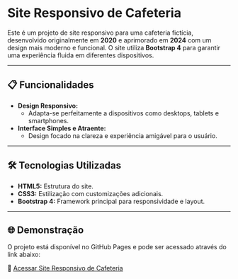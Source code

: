 # Site Responsivo de Cafeteria

Este é um projeto de site responsivo para uma cafeteria fictícia, desenvolvido originalmente em **2020** e aprimorado em **2024** com um design mais moderno e funcional. O site utiliza **Bootstrap 4** para garantir uma experiência fluida em diferentes dispositivos.

---

## 📋 Funcionalidades

- **Design Responsivo:**
  - Adapta-se perfeitamente a dispositivos como desktops, tablets e smartphones.
- **Interface Simples e Atraente:**
  - Design focado na clareza e experiência amigável para o usuário.
    
---

## 🛠️ Tecnologias Utilizadas

- **HTML5:** Estrutura do site.
- **CSS3:** Estilização com customizações adicionais.
- **Bootstrap 4:** Framework principal para responsividade e layout.

---

## 🌐 Demonstração

O projeto está disponível no GitHub Pages e pode ser acessado através do link abaixo:

🔗 [Acessar Site Responsivo de Cafeteria](https://guazzihub.github.io/Site-responsivo/)
